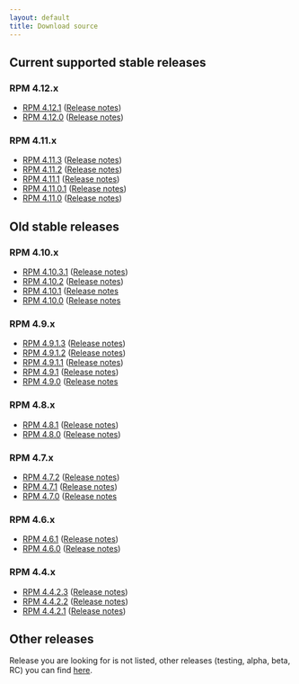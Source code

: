 ```yaml
---
layout: default
title: Download source
---
```


## Current supported stable releases

### RPM 4.12.x

* [RPM 4.12.1](http://rpm.org/releases/rpm-4.12.x/rpm-4.12.0.1.tar.bz2) ([Release notes](https://github.com/rpm-software-management/rpm/releases/tag/rpm-4.12.0.1-release))
* [RPM 4.12.0](http://rpm.org/releases/rpm-4.12.x/rpm-4.12.0.tar.bz2) ([Release notes](https://github.com/rpm-software-management/rpm/releases/tag/rpm-4.12.0-release))

### RPM 4.11.x

* [RPM 4.11.3](http://rpm.org/releases/rpm-4.11.x/rpm-4.11.3.tar.bz2) ([Release notes](https://github.com/rpm-software-management/rpm/releases/tag/rpm-4.11.3-release))
* [RPM 4.11.2](http://rpm.org/releases/rpm-4.11.x/rpm-4.11.2.tar.bz2) ([Release notes](https://github.com/rpm-software-management/rpm/releases/tag/rpm-4.11.2-release))
* [RPM 4.11.1](http://rpm.org/releases/rpm-4.11.x/rpm-4.11.1.tar.bz2) ([Release notes](https://github.com/rpm-software-management/rpm/releases/tag/rpm-4.11.1-release))
* [RPM 4.11.0.1](http://rpm.org/releases/rpm-4.11.x/rpm-4.11.0.1.tar.bz2) ([Release notes](https://github.com/rpm-software-management/rpm/releases/tag/rpm-4.11.0.1-release))
* [RPM 4.11.0](http://rpm.org/releases/rpm-4.11.x/rpm-4.11.0.tar.bz2) ([Release notes](https://github.com/rpm-software-management/rpm/releases/tag/rpm-4.11.0-release))

## Old stable releases


### RPM 4.10.x

* [RPM 4.10.3.1](http://rpm.org/releases/rpm-4.10.x/rpm-4.10.3.1.tar.bz2) ([Release notes](https://github.com/rpm-software-management/rpm/releases/tag/rpm-4.10.3.1-release))
* [RPM 4.10.2](http://rpm.org/releases/rpm-4.10.x/rpm-4.10.2.tar.bz2) ([Release notes](https://github.com/rpm-software-management/rpm/releases/tag/rpm-4.10.2-release))
* [RPM 4.10.1](http://rpm.org/releases/rpm-4.10.x/rpm-4.10.1.tar.bz2) ([Release notes](https://github.com/rpm-software-management/rpm/releases/tag/rpm-4.10.1)
* [RPM 4.10.0](http://rpm.org/releases/rpm-4.10.x/rpm-4.10.0.tar.bz2) ([Release notes](https://github.com/rpm-software-management/rpm/releases/tag/rpm-4.10.0)

### RPM 4.9.x

* [RPM 4.9.1.3](http://rpm.org/releases/rpm-4.9.x/rpm-4.9.1.3.tar.bz2) ([Release notes](https://github.com/rpm-software-management/rpm/releases/tag/rpm-4.9.1.3-release))
* [RPM 4.9.1.2](http://rpm.org/releases/rpm-4.9.x/rpm-4.9.1.2.tar.bz2) ([Release notes](https://github.com/rpm-software-management/rpm/releases/tag/rpm-4.9.1.2-release))
* [RPM 4.9.1.1](http://rpm.org/releases/rpm-4.9.x/rpm-4.9.1.1.tar.bz2) ([Release notes](https://github.com/rpm-software-management/rpm/releases/tag/rpm-4.9.1.1-release))
* [RPM 4.9.1](http://rpm.org/releases/rpm-4.9.x/rpm-4.9.1.tar.bz2) ([Release notes](https://github.com/rpm-software-management/rpm/releases/tag/rpm-4.9.1-release))
* [RPM 4.9.0](http://rpm.org/releases/rpm-4.9.x/rpm-4.9.0.tar.bz2) ([Release notes](https://github.com/rpm-software-management/rpm/releases/tag/rpm-4.9.0)

### RPM 4.8.x

* [RPM 4.8.1](http://rpm.org/releases/rpm-4.8.x/rpm-4.8.1.tar.bz2) ([Release notes](https://github.com/rpm-software-management/rpm/releases/tag/rpm-4.8.1-release))
* [RPM 4.8.0](http://rpm.org/releases/rpm-4.8.x/rpm-4.8.0.tar.bz2) ([Release notes](https://github.com/rpm-software-management/rpm/releases/tag/rpm-4.8.0-release))

### RPM 4.7.x

* [RPM 4.7.2](http://rpm.org/releases/rpm-4.7.x/rpm-4.7.2.tar.bz2) ([Release notes](https://github.com/rpm-software-management/rpm/releases/tag/rpm-4.7.2-release))
* [RPM 4.7.1](http://rpm.org/releases/rpm-4.7.x/rpm-4.7.1.tar.bz2) ([Release notes](https://github.com/rpm-software-management/rpm/releases/tag/rpm-4.7.1-release))
* [RPM 4.7.0](http://rpm.org/releases/rpm-4.7.x/rpm-4.7.0.tar.bz2) ([Release notes](https://github.com/rpm-software-management/rpm/releases/tag/rpm-4.7.0)

### RPM 4.6.x

* [RPM 4.6.1](http://rpm.org/releases/rpm-4.6.x/rpm-4.6.1.tar.bz2) ([Release notes](https://github.com/rpm-software-management/rpm/releases/tag/rpm-4.6.1-release))
* [RPM 4.6.0](http://rpm.org/releases/rpm-4.6.x/rpm-4.6.0.tar.bz2) ([Release notes](https://github.com/rpm-software-management/rpm/releases/tag/rpm-4.6.0-release))

### RPM 4.4.x

* [RPM 4.4.2.3](http://rpm.org/releases/rpm-4.4.x/rpm-4.4.2.3.tar.gz) ([Release notes](https://github.com/rpm-software-management/rpm/releases/tag/rpm-4.4.2.3-release))
* [RPM 4.4.2.2](http://rpm.org/releases/rpm-4.4.x/rpm-4.4.2.2.tar.gz) ([Release notes](https://github.com/rpm-software-management/rpm/releases/tag/rpm-4.4.2.2-release))
* [RPM 4.4.2.1](http://rpm.org/releases/rpm-4.4.x/rpm-4.4.2.1.tar.gz) ([Release notes](https://github.com/rpm-software-management/rpm/releases/tag/rpm-4.4.2.1-release))


## Other releases
Release you are looking for is not listed, other releases (testing, alpha, beta, RC) you can find [here](https://github.com/rpm-software-management/rpm/releases).
